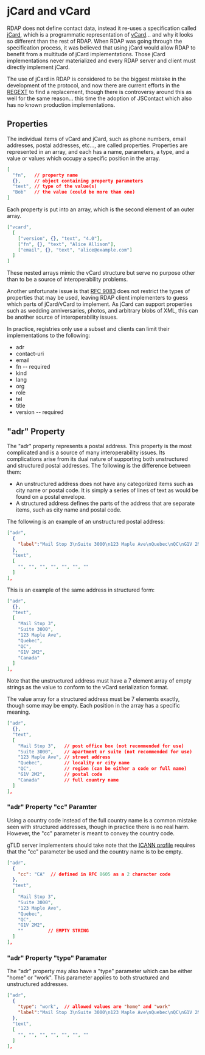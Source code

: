 # jCard and vCard

RDAP does not define contact data, instead it re-uses a specification called [jCard](https://datatracker.ietf.org/doc/rfc7095/),
which is a programmatic representation of [vCard](https://datatracker.ietf.org/doc/rfc6350/)... and why it looks so different
than the rest of RDAP. When RDAP was going through the specification process, it was believed that using jCard would allow
RDAP to benefit from a multitude of jCard implementations. Those jCard implementations never materialized and every RDAP
server and client must directly implement jCard.

The use of jCard in RDAP is considered to be the biggest mistake in the development of the protocol, and now there are
current efforts in the [REGEXT](../misc/glossary.md#regext) to find a replacement, though there is controversy around
this as well for the same reason... this time the adoption of JSContact which also has no known production implementations.

## Properties

The individual items of vCard and jCard, such as phone numbers, email addresses, postal addresses, etc..., are called
properties. Properties are represented in an array, and each has a name, parameters, a type, and a value or values which
occupy a specific position in the array.

```json
[
  "fn",   // property name
  {},     // object containing property parameters
  "text", // type of the value(s)
  "Bob"   // the value (could be more than one)
]
```

Each property is put into an array, which is the second element of an outer array.

```json
["vcard",
  [
    ["version", {}, "text", "4.0"],
    ["fn", {}, "text", "Alice Allison"],
    ["email", {}, "text", "alice@example.com"]
  ]
]
```

These nested arrays mimic the vCard structure but serve no purpose other than to be a source of
interoperability problems.

Another unfortunate issue is that [RFC 9083](https://datatracker.ietf.org/doc/rfc9083/) does not restrict the types of
properties that may be used, leaving RDAP client implementers to guess which parts of jCard/vCard to implement.
As jCard can support properties such as wedding anniversaries, photos, and arbitrary blobs of XML, this can be
another source of interoperability issues.

In practice, registries only use a subset and clients can limit their implementations to the following:

* adr
* contact-uri
* email
* fn -- required
* kind
* lang
* org
* role
* tel
* title
* version -- required

## "adr" Property

The "adr" property represents a postal address. This property is the most complicated and is a source
of many interoperability issues. Its complications arise from its dual nature of supporting both
unstructured and structured postal addresses. The following is the difference between them:

* An unstructured address does not have any categorized items such as city name or postal code. It is
simply a series of lines of text as would be found on a postal envelope.
* A structured address defines the parts of the address that are separate items, such as city name and postal code.

The following is an example of an unstructured postal address:

```json
["adr",
  {
    "label":"Mail Stop 3\nSuite 3000\n123 Maple Ave\nQuebec\nQC\nG1V 2M2\nCanada\n"
  },
  "text",
  [
    "", "", "", "", "", "", ""
  ]
],
```

This is an example of the same address in structured form:

```json
["adr",
  {},
  "text",
  [
    "Mail Stop 3",
    "Suite 3000",
    "123 Maple Ave",
    "Quebec",
    "QC",
    "G1V 2M2",
    "Canada"
  ]
],
```

Note that the unstructured address must have a 7 element array of empty strings as the value
to conform to the vCard serialization format.

The value array for a structured address must be 7 elements exactly, though some may be empty.
Each position in the array has a specific meaning.

```json
["adr",
  {},
  "text",
  [
    "Mail Stop 3",   // post office box (not recommended for use)
    "Suite 3000",    // apartment or suite (not recommended for use)
    "123 Maple Ave", // street address
    "Quebec",        // locality or city name
    "QC",            // region (can be either a code or full name)
    "G1V 2M2",       // postal code
    "Canada"         // full country name
  ]
],
```

### "adr" Property "cc" Paramter

Using a country code instead of the full country name is a common mistake seen with structured
addresses, though in practice there is no real harm. However, the "cc" parameter is meant
to convey the country code.

gTLD server implementers should take note that the 
[ICANN profile](https://www.icann.org/en/system/files/files/rdap-response-profile-21feb24-en.pdf)
requires that the "cc" parameter be used and the country name is to be empty.

```json
["adr",
  {
    "cc": "CA"  // defined in RFC 8605 as a 2 character code
  },
  "text",
  [
    "Mail Stop 3",   
    "Suite 3000",    
    "123 Maple Ave", 
    "Quebec",        
    "QC",            
    "G1V 2M2",       
    ""         // EMPTY STRING
  ]
],
```


### "adr" Property "type" Paramater

The "adr" property may also have a "type" parameter which can be either "home" or "work". This
parameter applies to both structured and unstructured addresses.

```json
["adr",
  {
    "type": "work",  // allowed values are "home" and "work"
    "label":"Mail Stop 3\nSuite 3000\n123 Maple Ave\nQuebec\nQC\nG1V 2M2\nCanada\n"
  },
  "text",
  [
    "", "", "", "", "", "", ""
  ]
],
```

